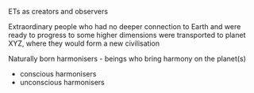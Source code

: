 ETs as creators and observers 

Extraordinary people who had no deeper connection to Earth and were ready to progress to some higher dimensions were transported to planet XYZ, where they would form a new civilisation 

Naturally born harmonisers - beings who bring harmony on the planet(s)

- conscious harmonisers
- unconscious harmonisers

